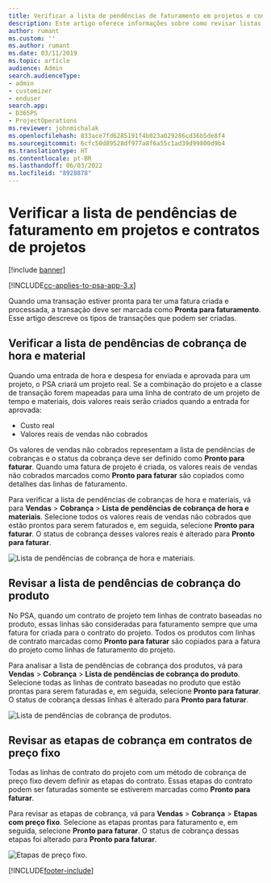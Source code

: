 ```yaml
---
title: Verificar a lista de pendências de faturamento em projetos e contratos de projetos
description: Este artigo oferece informações sobre como revisar listas de pendências de horas, despesas e produtos, além de marcá-las como prontas para faturamento.
author: rumant
ms.custom: ''
ms.author: rumant
ms.date: 03/11/2019
ms.topic: article
audience: Admin
search.audienceType:
- admin
- customizer
- enduser
search.app:
- D365PS
- ProjectOperations
ms.reviewer: johnmichalak
ms.openlocfilehash: 833ace7fd6285191f4b023a029286cd36b5de8f4
ms.sourcegitcommit: 6cfc50d89528df977a8f6a55c1ad39d99800d9b4
ms.translationtype: HT
ms.contentlocale: pt-BR
ms.lasthandoff: 06/03/2022
ms.locfileid: "8928878"
---
```

# <a name="review-the-invoicing-backlog-on-projects-and-project-contracts"></a>Verificar a lista de pendências de faturamento em projetos e contratos de projetos

[!include [banner](../includes/psa-now-project-operations.md)]

[!INCLUDE[cc-applies-to-psa-app-3.x](../includes/cc-applies-to-psa-app-3x.md)]

Quando uma transação estiver pronta para ter uma fatura criada e processada, a transação deve ser marcada como **Pronta para faturamento**. Esse artigo descreve os tipos de transações que podem ser criadas.

## <a name="review-the-time-and-material-billing-backlog"></a>Verificar a lista de pendências de cobrança de hora e material

Quando uma entrada de hora e despesa for enviada e aprovada para um projeto, o PSA criará um projeto real. Se a combinação do projeto e a classe de transação forem mapeadas para uma linha de contrato de um projeto de tempo e materiais, dois valores reais serão criados quando a entrada for aprovada:

- Custo real 
- Valores reais de vendas não cobrados

Os valores de vendas não cobrados representam a lista de pendências de cobranças e o status da cobrança deve ser definido como **Pronto para faturar**. Quando uma fatura de projeto é criada, os valores reais de vendas não cobrados marcados como **Pronto para faturar** são copiados como detalhes das linhas de faturamento.

Para verificar a lista de pendências de cobranças de hora e materiais, vá para **Vendas** \> **Cobrança** \> **Lista de pendências de cobrança de hora e materiais**. Selecione todos os valores reais de vendas não cobrados que estão prontos para serem faturados e, em seguida, selecione **Pronto para faturar**. O status de cobrança desses valores reais é alterado para **Pronto para faturar**.

![Lista de pendências de cobrança de hora e materiais.](media/TMBacklog.png)

## <a name="review-the-product-billing-backlog"></a>Revisar a lista de pendências de cobrança do produto

No PSA, quando um contrato de projeto tem linhas de contrato baseadas no produto, essas linhas são consideradas para faturamento sempre que uma fatura for criada para o contrato do projeto. Todos os produtos com linhas de contrato marcadas como **Pronto para faturar** são copiados para a fatura do projeto como linhas de faturamento do projeto.

Para analisar a lista de pendências de cobrança dos produtos, vá para **Vendas** \> **Cobrança** \> **Lista de pendências de cobrança do produto**. Selecione todas as linhas de contrato baseadas no produto que estão prontas para serem faturadas e, em seguida, selecione **Pronto para faturar**. O status de cobrança dessas linhas é alterado para **Pronto para faturar**.

![Lista de pendências de cobrança de produtos.](media/ProductBacklog.png)

## <a name="review-billing-milestones-on-fixed-price-contracts"></a>Revisar as etapas de cobrança em contratos de preço fixo

Todas as linhas de contrato do projeto com um método de cobrança de preço fixo devem definir as etapas do contrato. Essas etapas do contrato podem ser faturadas somente se estiverem marcadas como **Pronto para faturar**. 

Para revisar as etapas de cobrança, vá para **Vendas** \> **Cobrança** \> **Etapas com preço fixo**. Selecione as etapas prontas para faturamento e, em seguida, selecione **Pronto para faturar**. O status de cobrança dessas etapas foi alterado para **Pronto para faturar**.

![Etapas de preço fixo.](media/FPBacklog.png)


[!INCLUDE[footer-include](../includes/footer-banner.md)]
